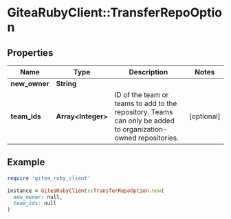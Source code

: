 # GiteaRubyClient::TransferRepoOption

## Properties

| Name | Type | Description | Notes |
| ---- | ---- | ----------- | ----- |
| **new_owner** | **String** |  |  |
| **team_ids** | **Array&lt;Integer&gt;** | ID of the team or teams to add to the repository. Teams can only be added to organization-owned repositories. | [optional] |

## Example

```ruby
require 'gitea_ruby_client'

instance = GiteaRubyClient::TransferRepoOption.new(
  new_owner: null,
  team_ids: null
)
```

